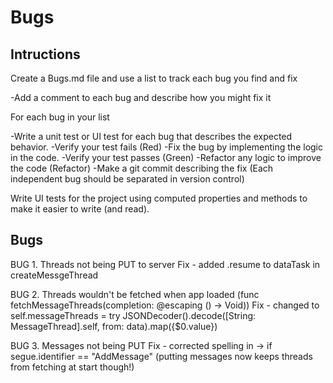 #  Bugs


Intructions 
---
Create a Bugs.md file and use a list to track each bug you find and fix

-Add a comment to each bug and describe how you might fix it

For each bug in your list

-Write a unit test or UI test for each bug that describes the expected behavior.
-Verify your test fails (Red)
-Fix the bug by implementing the logic in the code.
-Verify your test passes (Green)
-Refactor any logic to improve the code (Refactor)
-Make a git commit describing the fix (Each independent bug should be separated in version control)

Write UI tests for the project using computed properties and methods to make it easier to write (and read).

Bugs
---
BUG 1. Threads not being PUT to server
    Fix - added .resume to dataTask in createMessgeThread

BUG 2. Threads wouldn't be fetched when app loaded (func fetchMessageThreads(completion: @escaping () -> Void))
    Fix - changed to self.messageThreads = try JSONDecoder().decode([String: MessageThread].self, from: data).map({$0.value})

BUG 3. Messages not being PUT
    Fix - corrected spelling in -> if segue.identifier == "AddMessage" (putting messages now keeps threads from fetching at start though!)
